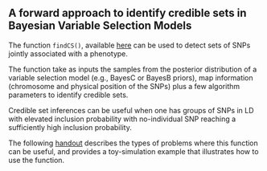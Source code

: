 ## A forward approach to identify credible sets in Bayesian Variable Selection Models

The function `findCS()`, available [here](https://github.com/gdlc/BGLR-R/blob/master/misc/findCS.R) can be used to detect sets of SNPs jointly associated with a phenotype.

The function take as inputs the samples from the posterior distribution of a variable selection model (e.g., BayesC or BayesB priors), map information (chromosome and physical position of the SNPs) plus a few algorithm parameters to identify credible sets.

Credible set inferences can be useful when one has groups of SNPs in LD with elevated inclusion probability with no-individual SNP reaching a sufficiently high inclusion probability.

The following [handout](https://www.dropbox.com/s/hwv6e83kl2d8aq9/HANDOUT_CredSetInference.pdf?dl=0) describes the types of problems where this function can be useful, and provides a toy-simulation example that illustrates how to use the function.

